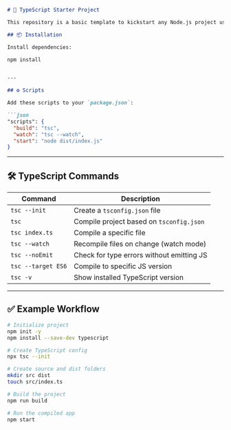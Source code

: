 ```markdown
# 🚀 TypeScript Starter Project

This repository is a basic template to kickstart any Node.js project using **TypeScript**. It includes essential configuration and useful commands for development.

## 📦 Installation

Install dependencies:

npm install


---

## ⚙️ Scripts

Add these scripts to your `package.json`:

```json
"scripts": {
  "build": "tsc",
  "watch": "tsc --watch",
  "start": "node dist/index.js"
}
```

---

## 🛠 TypeScript Commands

| Command            | Description                               |
| ------------------ | ----------------------------------------- |
| `tsc --init`       | Create a `tsconfig.json` file             |
| `tsc`              | Compile project based on `tsconfig.json`  |
| `tsc index.ts`     | Compile a specific file                   |
| `tsc --watch`      | Recompile files on change (watch mode)    |
| `tsc --noEmit`     | Check for type errors without emitting JS |
| `tsc --target ES6` | Compile to specific JS version            |
| `tsc -v`           | Show installed TypeScript version         |

---

## ✅ Example Workflow

```bash
# Initialize project
npm init -y
npm install --save-dev typescript

# Create TypeScript config
npx tsc --init

# Create source and dist folders
mkdir src dist
touch src/index.ts

# Build the project
npm run build

# Run the compiled app
npm start
```
